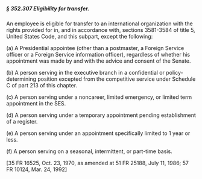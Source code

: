 ##### § 352.307 Eligibility for transfer. #####

An employee is eligible for transfer to an international organization with the rights provided for in, and in accordance with, sections 3581-3584 of title 5, United States Code, and this subpart, except the following:

(a) A Presidential appointee (other than a postmaster, a Foreign Service officer or a Foreign Service information officer), regardless of whether his appointment was made by and with the advice and consent of the Senate.

(b) A person serving in the executive branch in a confidential or policy-determining position excepted from the competitive service under Schedule C of part 213 of this chapter.

(c) A person serving under a noncareer, limited emergency, or limited term appointment in the SES.

(d) A person serving under a temporary appointment pending establishment of a register.

(e) A person serving under an appointment specifically limited to 1 year or less.

(f) A person serving on a seasonal, intermittent, or part-time basis.

[35 FR 16525, Oct. 23, 1970, as amended at 51 FR 25188, July 11, 1986; 57 FR 10124, Mar. 24, 1992]